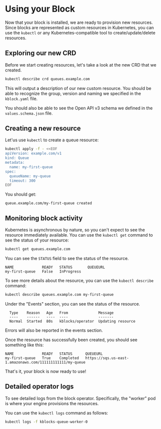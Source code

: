 # Using your Block

Now that your block is installed, we are ready to provision new resources. Since blocks are
represented as custom resources in Kubernetes, you can use the `kubectl` or any
Kubernetes-compatible tool to create/update/delete resources.

## Exploring our new CRD

Before we start creating resources, let's take a look at the new CRD that we created.

```bash
kubectl describe crd queues.example.com
```

This will output a description of our new custom resource. You should be able to recognize the
group, version and naming we specified in the `kblock.yaml` file.

You should also be able to see the Open API v3 schema we defined in the `values.schema.json` file.

## Creating a new resource

Let'us use `kubectl` to create a queue resource:

```bash
kubectl apply -f - <<EOF
apiVersion: example.com/v1
kind: Queue
metadata:
  name: my-first-queue
spec:
  queueName: my-queue
  timeout: 300
EOF
```

You should get:

```
queue.example.com/my-first-queue created
```

## Monitoring block activity

Kubernetes is asynchronous by nature, so you can't expect to see the resource immediately
available. You can use the `kubectl get` command to see the status of your resource:

```bash
kubectl get queues.example.com
```

You can see the `STATUS` field to see the status of the resource.

```
NAME             READY   STATUS       QUEUEURL
my-first-queue   False   InProgress   
```

To see more details about the resource, you can use the `kubectl describe` command:

```bash
kubectl describe queues.example.com my-first-queue
```

Under the "Events" section, you can see the status of the resource.

```
  Type    Reason   Age   From              Message
  ----    ------   ----  ----              -------
  Normal  Started  80s   kblocks/operator  Updating resource
```

Errors will also be reported in the events section.

Once the resource has successfully been created, you should see something like this:

```
NAME             READY   STATUS      QUEUEURL
my-first-queue   True    Completed   https://sqs.us-east-1.amazonaws.com/111111111111/my-queue
```

That's it, your block is now ready to use!

## Detailed operator logs

To see detailed logs from the block operator. Specifically, the "worker" pod is where your engine provisions the resources.

You can use the `kubectl logs` command as follows:

```bash
kubectl logs -f kblocks-queue-worker-0
```
